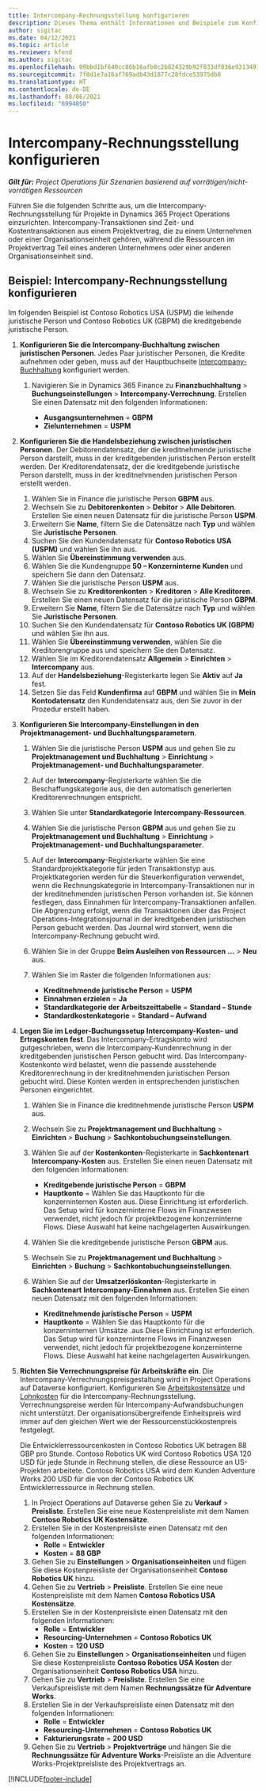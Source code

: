 ```yaml
---
title: Intercompany-Rechnungsstellung konfigurieren
description: Dieses Thema enthält Informationen und Beispiele zum Konfigurieren der Intercompany-Rechnungsstellung für Projekte.
author: sigitac
ms.date: 04/12/2021
ms.topic: article
ms.reviewer: kfend
ms.author: sigitac
ms.openlocfilehash: 09bbd1bf640cc86b16afb8c2b824329b92f833df836e9313491d57a2f1646440
ms.sourcegitcommit: 7f8d1e7a16af769adb43d1877c28fdce53975db8
ms.translationtype: HT
ms.contentlocale: de-DE
ms.lasthandoff: 08/06/2021
ms.locfileid: "6994050"
---
```

# <a name="configure-intercompany-invoicing"></a>Intercompany-Rechnungsstellung konfigurieren

_**Gilt für:** Project Operations für Szenarien basierend auf vorrätigen/nicht-vorrätigen Ressourcen_

Führen Sie die folgenden Schritte aus, um die Intercompany-Rechnungsstellung für Projekte in Dynamics 365 Project Operations einzurichten. Intercompany-Transaktionen sind Zeit- und Kostentransaktionen aus einem Projektvertrag, die zu einem Unternehmen oder einer Organisationseinheit gehören, während die Ressourcen im Projektvertrag Teil eines anderen Unternehmens oder einer anderen Organisationseinheit sind.

## <a name="example-configure-intercompany-invoicing"></a>Beispiel: Intercompany-Rechnungsstellung konfigurieren

Im folgenden Beispiel ist Contoso Robotics USA (USPM) die leihende juristische Person und Contoso Robotics UK (GBPM) die kreditgebende juristische Person. 

1. **Konfigurieren Sie die Intercompany-Buchhaltung zwischen juristischen Personen**. Jedes Paar juristischer Personen, die Kredite aufnehmen oder geben, muss auf der Hauptbuchseite [Intercompany-Buchhaltung](/dynamics365/finance/general-ledger/intercompany-accounting-setup) konfiguriert werden.
    
    1. Navigieren Sie in Dynamics 365 Finance zu **Finanzbuchhaltung** > **Buchungseinstellungen** > **Intercompany-Verrechnung**. Erstellen Sie einen Datensatz mit den folgenden Informationen:

        - **Ausgangsunternehmen** = **GBPM**
        - **Zielunternehmen** = **USPM**

2. **Konfigurieren Sie die Handelsbeziehung zwischen juristischen Personen**. Der Debitorendatensatz, der die kreditnehmende juristische Person darstellt, muss in der kreditgebenden juristischen Person erstellt werden. Der Kreditorendatensatz, der die kreditgebende juristische Person darstellt, muss in der kreditnehmenden juristischen Person erstellt werden.

     1. Wählen Sie in Finance die juristische Person **GBPM** aus.
     2. Wechseln Sie zu **Debitorenkonten** > **Debitor** > **Alle Debitoren**. Erstellen Sie einen neuen Datensatz für die juristische Person **USPM**.
     3. Erweitern Sie **Name**, filtern Sie die Datensätze nach **Typ** und wählen Sie **Juristische Personen**. 
     4. Suchen Sie den Kundendatensatz für **Contoso Robotics USA (USPM)** und wählen Sie ihn aus.
     5. Wählen Sie **Übereinstimmung verwenden** aus. 
     6. Wählen Sie die Kundengruppe **50 – Konzerninterne Kunden** und speichern Sie dann den Datensatz.
     7. Wählen Sie die juristische Person **USPM** aus.
     8. Wechseln Sie zu **Kreditorenkonten** > **Kreditoren** > **Alle Kreditoren**. Erstellen Sie einen neuen Datensatz für die juristische Person **GBPM**.
     9. Erweitern Sie **Name**, filtern Sie die Datensätze nach **Typ** und wählen Sie **Juristische Personen**. 
     10. Suchen Sie den Kundendatensatz für **Contoso Robotics UK (GBPM)** und wählen Sie ihn aus.
     11. Wählen Sie **Übereinstimmung verwenden**, wählen Sie die Kreditorengruppe aus und speichern Sie den Datensatz.
     12. Wählen Sie im Kreditorendatensatz **Allgemein** > **Einrichten** > **Intercompany** aus.
     13. Auf der **Handelsbeziehung**-Registerkarte legen Sie **Aktiv** auf **Ja** fest.
     14. Setzen Sie das Feld **Kundenfirma** auf **GBPM** und wählen Sie in **Mein Kontodatensatz** den Kundendatensatz aus, den Sie zuvor in der Prozedur erstellt haben.

3. **Konfigurieren Sie Intercompany-Einstellungen in den Projektmanagement- und Buchhaltungsparametern**. 

    1. Wählen Sie die juristische Person **USPM** aus und gehen Sie zu **Projektmanagement und Buchhaltung** > **Einrichtung** > **Projektmanagement- und Buchhaltungsparameter**.
    2. Auf der **Intercompany**-Registerkarte wählen Sie die Beschaffungskategorie aus, die den automatisch generierten Kreditorenrechnungen entspricht.
    3. Wählen Sie unter **Standardkategorie** **Intercompany-Ressourcen**.
    4. Wählen Sie die juristische Person **GBPM** aus und gehen Sie zu **Projektmanagement und Buchhaltung** > **Einrichtung** > **Projektmanagement- und Buchhaltungsparameter**.
    5. Auf der **Intercompany**-Registerkarte wählen Sie eine Standardprojektkategorie für jeden Transaktionstyp aus. Projektkategorien werden für die Steuerkonfiguration verwendet, wenn die Rechnungskategorie in Intercompany-Transaktionen nur in der kreditnehmenden juristischen Person vorhanden ist. Sie können festlegen, dass Einnahmen für Intercompany-Transaktionen anfallen. Die Abgrenzung erfolgt, wenn die Transaktionen über das Project Operations-Integrationsjournal in der kreditgebenden juristischen Person gebucht werden. Das Journal wird storniert, wenn die Intercompany-Rechnung gebucht wird.
    6. Wählen Sie in der Gruppe **Beim Ausleihen von Ressourcen** **...** > **Neu** aus. 
    7. Wählen Sie im Raster die folgenden Informationen aus:

          - **Kreditnehmende juristische Person** = **USPM**
          - **Einnahmen erzielen** = **Ja**
          - **Standardkategorie der Arbeitszeittabelle** = **Standard – Stunde**
          - **Standardkostenkategorie** = **Standard – Aufwand**

4. **Legen Sie im Ledger-Buchungssetup Intercompany-Kosten- und Ertragskonten fest**. Das Intercompany-Ertragskonto wird gutgeschrieben, wenn die Intercompany-Kundenrechnung in der kreditgebenden juristischen Person gebucht wird. Das Intercompany-Kostenkonto wird belastet, wenn die passende ausstehende Kreditorenrechnung in der kreditnehmenden juristischen Person gebucht wird. Diese Konten werden in entsprechenden juristischen Personen eingerichtet. 
      
     1. Wählen Sie in Finance die kreditnehmende juristische Person **USPM** aus. 
     2. Wechseln Sie zu **Projektmanagement und Buchhaltung** > **Einrichten** > **Buchung** > **Sachkontobuchungseinstellungen**. 
     3. Wählen Sie auf der **Kostenkonten**-Registerkarte in **Sachkontenart** **Intercompany-Kosten** aus. Erstellen Sie einen neuen Datensatz mit den folgenden Informationen:
      
        - **Kreditgebende juristische Person** = **GBPM**
        - **Hauptkonto** = Wählen Sie das Hauptkonto für die konzerninternen Kosten aus. Diese Einrichtung ist erforderlich. Das Setup wird für konzerninterne Flows im Finanzwesen verwendet, nicht jedoch für projektbezogene konzerninterne Flows. Diese Auswahl hat keine nachgelagerten Auswirkungen. 
        
     4. Wählen Sie die kreditgebende juristische Person **GBPM** aus. 
     5. Wechseln Sie zu **Projektmanagement und Buchhaltung** > **Einrichten** > **Buchung** > **Sachkontobuchungseinstellungen**. 
     6. Wählen Sie auf der **Umsatzerlöskonten**-Registerkarte in **Sachkontenart** **Intercompany-Einnahmen** aus. Erstellen Sie einen neuen Datensatz mit den folgenden Informationen:

        - **Kreditnehmende juristische Person** = **USPM**
        - **Hauptkonto** = Wählen Sie das Hauptkonto für die konzerninternen Umsätze .aus Diese Einrichtung ist erforderlich. Das Setup wird für konzerninterne Flows im Finanzwesen verwendet, nicht jedoch für projektbezogene konzerninterne Flows. Diese Auswahl hat keine nachgelagerten Auswirkungen. 

5. **Richten Sie Verrechnungspreise für Arbeitskräfte ein**. Die Intercompany-Verrechnungspreisgestaltung wird in Project Operations auf Dataverse konfiguriert. Konfigurieren Sie [Arbeitskostensätze](../pricing-costing/set-up-labor-cost-rate.md#transfer-pricing-and-costs-for-resources-outside-of-your-division-or-legal-entity) und [Lohnkosten](../pricing-costing/set-up-labor-bill-rate.md#transfer-pricing-or-set-up-bill-rates-for-resources-from-other-organizational-units-or-divisions) für die Intercompany-Rechnungsstellung. Verrechnungspreise werden für Intercompany-Aufwandsbuchungen nicht unterstützt. Der organisationsübergreifende Einheitspreis wird immer auf den gleichen Wert wie der Ressourcenstückkostenpreis festgelegt.

      Die Entwicklerressourcenkosten in Contoso Robotics UK betragen 88 GBP pro Stunde. Contoso Robotics UK wird Contoso Robotics USA 120 USD für jede Stunde in Rechnung stellen, die diese Ressource an US-Projekten arbeitete. Contoso Robotics USA wird dem Kunden Adventure Works 200 USD für die von der Contoso Robotics UK Entwicklerressource in Rechnung stellen.

      1. In Project Operations auf Dataverse gehen Sie zu **Verkauf** > **Preisliste**. Erstellen Sie eine neue Kostenpreisliste mit dem Namen **Contoso Robotics UK Kostensätze**. 
      2. Erstellen Sie in der Kostenpreisliste einen Datensatz mit den folgenden Informationen:
         - **Rolle** = **Entwickler**
         - **Kosten** = **88 GBP**
      3. Gehen Sie zu **Einstellungen** > **Organisationseinheiten** und fügen Sie diese Kostenpreisliste der Organisationseinheit **Contoso Robotics UK** hinzu.
      4. Gehen Sie zu **Vertrieb** > **Preisliste**. Erstellen Sie eine neue Kostenpreisliste mit dem Namen **Contoso Robotics USA Kostensätze**. 
      5. Erstellen Sie in der Kostenpreisliste einen Datensatz mit den folgenden Informationen:
          - **Rolle** = **Entwickler**
          - **Resourcing-Unternehmen** = **Contoso Robotics UK**
          - **Kosten** = **120 USD**
      6. Gehen Sie zu **Einstellungen** > **Organisationseinheiten** und fügen Sie diese Kostenpreisliste **Contoso Robotics USA Kosten** der Organisationseinheit **Contoso Robotics USA** hinzu.
      7. Gehen Sie zu **Vertrieb** > **Preisliste**. Erstellen Sie eine Verkaufspreisliste mit dem Namen **Rechnungssätze für Adventure Works**. 
      8. Erstellen Sie in der Verkaufspreisliste einen Datensatz mit den folgenden Informationen:
          - **Rolle** = **Entwickler**
          - **Resourcing-Unternehmen** = **Contoso Robotics UK**
          - **Fakturierungsrate** = **200 USD**
      9. Gehen Sie zu **Vertrieb** > **Projektverträge** und hängen Sie die **Rechnungssätze für Adventure Works**-Preisliste an die Adventure Works-Projektpreisliste des Projektvertrags an.


[!INCLUDE[footer-include](../includes/footer-banner.md)]
